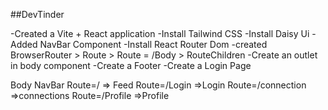 ##DevTinder

-Created a Vite + React application
-Install Tailwind CSS
-Install Daisy Ui
-Added NavBar Component
-Install React Router Dom
-created BrowserRouter > Route > Route = /Body >     RouteChildren
-Create an outlet in body component
-Create a Footer
-Create a Login Page



Body 
    NavBar
    Route=/ => Feed
    Route=/Login =>Login
    Route=/connection =>connections
    Route=/Profile =>Profile